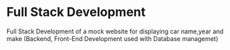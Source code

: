 # Full Stack Development
 Full Stack Development of a mock website for displaying car name,year and make (Backend, Front-End Development used with Database managemet) 
